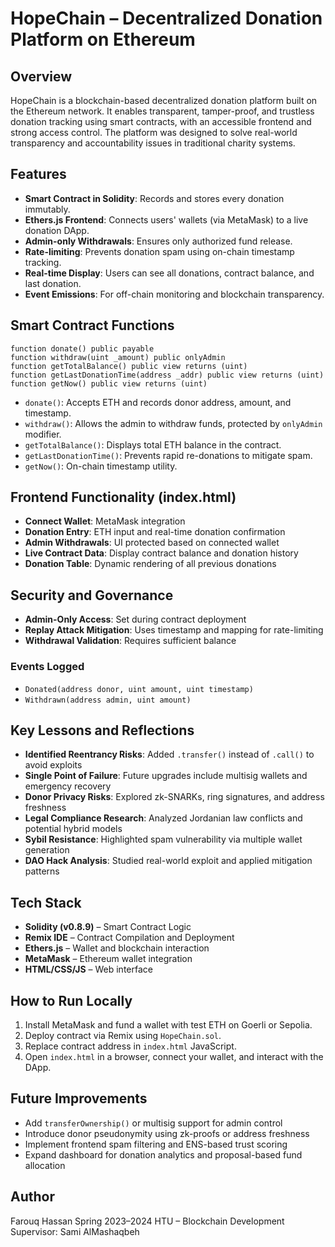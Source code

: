 # HopeChain – Decentralized Donation Platform on Ethereum

## **Overview**

HopeChain is a blockchain-based decentralized donation platform built on the Ethereum network. It enables transparent, tamper-proof, and trustless donation tracking using smart contracts, with an accessible frontend and strong access control. The platform was designed to solve real-world transparency and accountability issues in traditional charity systems.

## **Features**

- **Smart Contract in Solidity**: Records and stores every donation immutably.
- **Ethers.js Frontend**: Connects users' wallets (via MetaMask) to a live donation DApp.
- **Admin-only Withdrawals**: Ensures only authorized fund release.
- **Rate-limiting**: Prevents donation spam using on-chain timestamp tracking.
- **Real-time Display**: Users can see all donations, contract balance, and last donation.
- **Event Emissions**: For off-chain monitoring and blockchain transparency.

## **Smart Contract Functions**

```solidity
function donate() public payable
function withdraw(uint _amount) public onlyAdmin
function getTotalBalance() public view returns (uint)
function getLastDonationTime(address _addr) public view returns (uint)
function getNow() public view returns (uint)
````

* `donate()`: Accepts ETH and records donor address, amount, and timestamp.
* `withdraw()`: Allows the admin to withdraw funds, protected by `onlyAdmin` modifier.
* `getTotalBalance()`: Displays total ETH balance in the contract.
* `getLastDonationTime()`: Prevents rapid re-donations to mitigate spam.
* `getNow()`: On-chain timestamp utility.

## **Frontend Functionality (index.html)**

* **Connect Wallet**: MetaMask integration
* **Donation Entry**: ETH input and real-time donation confirmation
* **Admin Withdrawals**: UI protected based on connected wallet
* **Live Contract Data**: Display contract balance and donation history
* **Donation Table**: Dynamic rendering of all previous donations

## **Security and Governance**

* **Admin-Only Access**: Set during contract deployment
* **Replay Attack Mitigation**: Uses timestamp and mapping for rate-limiting
* **Withdrawal Validation**: Requires sufficient balance

### **Events Logged**

* `Donated(address donor, uint amount, uint timestamp)`
* `Withdrawn(address admin, uint amount)`

## **Key Lessons and Reflections**

* **Identified Reentrancy Risks**: Added `.transfer()` instead of `.call()` to avoid exploits
* **Single Point of Failure**: Future upgrades include multisig wallets and emergency recovery
* **Donor Privacy Risks**: Explored zk-SNARKs, ring signatures, and address freshness
* **Legal Compliance Research**: Analyzed Jordanian law conflicts and potential hybrid models
* **Sybil Resistance**: Highlighted spam vulnerability via multiple wallet generation
* **DAO Hack Analysis**: Studied real-world exploit and applied mitigation patterns

## **Tech Stack**

* **Solidity (v0.8.9)** – Smart Contract Logic
* **Remix IDE** – Contract Compilation and Deployment
* **Ethers.js** – Wallet and blockchain interaction
* **MetaMask** – Ethereum wallet integration
* **HTML/CSS/JS** – Web interface

## **How to Run Locally**

1. Install MetaMask and fund a wallet with test ETH on Goerli or Sepolia.
2. Deploy contract via Remix using `HopeChain.sol`.
3. Replace contract address in `index.html` JavaScript.
4. Open `index.html` in a browser, connect your wallet, and interact with the DApp.

## **Future Improvements**

* Add `transferOwnership()` or multisig support for admin control
* Introduce donor pseudonymity using zk-proofs or address freshness
* Implement frontend spam filtering and ENS-based trust scoring
* Expand dashboard for donation analytics and proposal-based fund allocation

## **Author**

Farouq Hassan
Spring 2023–2024
HTU – Blockchain Development
Supervisor: Sami AlMashaqbeh
